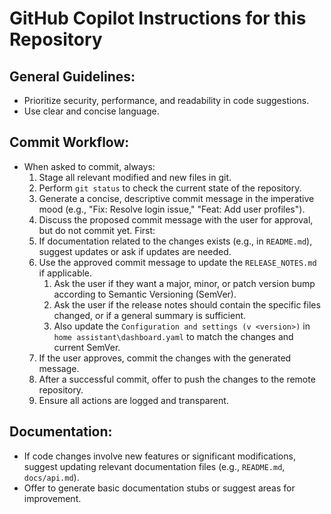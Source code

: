 # GitHub Copilot Instructions for this Repository

## General Guidelines:
- Prioritize security, performance, and readability in code suggestions.
- Use clear and concise language.

## Commit Workflow:
- When asked to commit, always:
    1. Stage all relevant modified and new files in git.
    1. Perform `git status` to check the current state of the repository.
    1. Generate a concise, descriptive commit message in the imperative mood (e.g., "Fix: Resolve login issue," "Feat: Add user profiles").
    1. Discuss the proposed commit message with the user for approval, but do not commit yet. First:
    1. If documentation related to the changes exists (e.g., in `README.md`), suggest updates or ask if updates are needed.
    1. Use the approved commit message to update the `RELEASE_NOTES.md` if applicable.
        1. Ask the user if they want a major, minor, or patch version bump according to Semantic Versioning (SemVer).
        1. Ask the user if the release notes should contain the specific files changed, or if a general summary is sufficient.
        1. Also update the `Configuration and settings (v <version>)` in `home assistant\dashboard.yaml` to match the changes and current SemVer.
    1. If the user approves, commit the changes with the generated message.
    1. After a successful commit, offer to push the changes to the remote repository.
    1. Ensure all actions are logged and transparent.

## Documentation:
- If code changes involve new features or significant modifications, suggest updating relevant documentation files (e.g., `README.md`, `docs/api.md`).
- Offer to generate basic documentation stubs or suggest areas for improvement.